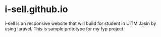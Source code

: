# i-sell.github.io

i-sell is an responsive website that will build for student in UiTM Jasin by using laravel.
This is sample prototype for my fyp project
